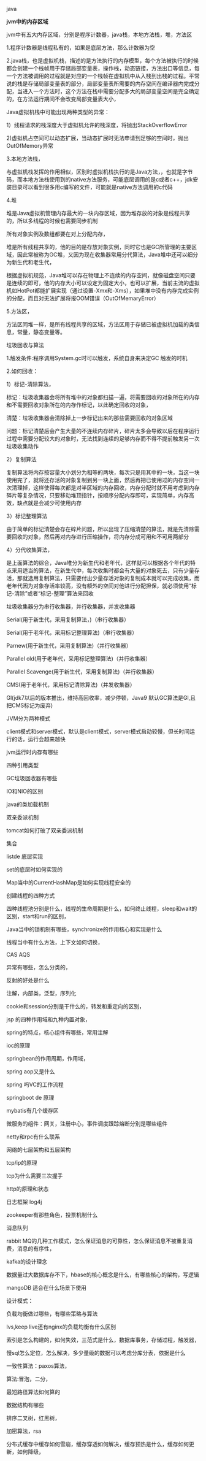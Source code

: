 java 



**jvm中的内存区域**

jvm中有五大内存区域，分别是程序计数器，java栈，本地方法栈，堆，方法区

1.程序计数器是线程私有的，如果是底层方法，那么计数器为空

2.java栈，也是虚拟机栈，描述的是方法执行的内存模型，每个方法被执行的时候都会创建一个栈帧用于存储局部变量表，操作栈，动态链接，方法出口等信息，每一个方法被调用的过程就是对应的一个栈帧在虚拟机中从入栈到出栈的过程。平常说的栈是存储局部变量表的部分，局部变量表所需要的内存空间在编译器内完成分配，当进入一个方法时，这个方法在栈中需要分配多大的局部变量空间是完全确定的，在方法运行期间不会改变局部变量表大小，

Java虚拟机栈中可能出现两种类型的异常：

1）线程请求的栈深度大于虚拟机允许的栈深度，将抛出StackOverflowError

2)虚拟机占空间可以动态扩展，当动态扩展时无法申请到足够的空间时，抛出OutOfMemory异常

3.本地方法栈，

与虚拟机栈发挥的作用相似，区别时虚拟机栈执行的是Java方法，，也就是字节码，而本地方法栈使用到的native方法服务，可能底层调用的是c或者c++，jdk安装目录可以看到很多用c编写的文件，可能就是native方法调用的c代码

4.堆

堆是Java虚拟机管理内存最大的一块内存区域，因为堆存放的对象是线程共享的，所以多线程的时候也需要同步机制

所有对象实例及数组都要在对上分配内存，

堆是所有线程共享的，他的目的是存放对象实例，同时它也是GC所管理的主要区域，因此常被称为GC堆，又因为现在收集器常用分代算法，Java堆中还可以细分为新生代和老生代，

根据虚拟机规范，Java堆可以存在物理上不连续的内存空间，就像磁盘空间只要是连续的即可，他的内存大小可以设定为固定大小，也可以扩展，当前主流的虚拟机如HotPot都能扩展实现（通过设置-Xmx和-Xms），如果堆中没有内存完成实例的分配，而且对无法扩展将报OOM错误（OutOfMemaryError）

5.方法区，

方法区同堆一样，是所有线程共享的区域，方法区用于存储已被虚拟机加载的类信息，常量，静态变量等。



垃圾回收与算法

1.触发条件:程序调用System.gc时可以触发，系统自身来决定GC 触发的时机

2.如何回收：

1）标记-清除算法，

标记：垃圾收集器会将所有堆中的对象都扫描一遍，将需要回收的对象所在的内存和不需要回收对象所在的内存作标记，以此确定回收的对象，

清楚：垃圾收集器会清除掉上一步标记出来的那些需要回收的对象区域

问题：标记清楚后会产生大量的不连续内存碎片，碎片太多会导致以后在程序运行过程中需要分配较大的对象时，无法找到连续的足够内存而不得不提前触发另一次垃圾收集动作



2）复制算法

复制算法将内存按容量大小划分为相等的两块，每次只是用其中的一块，当这一块使用完了，就将还存活的对象复制到另一块上面，然后再把已使用过的内存空间一次清理掉，这样使得每次都是对半区域的内存回收，内存分配时就不用考虑到内存碎片等复杂情况，只要移动堆顶指针，按顺序分配内存即可，实现简单，内存高效，缺点就是会减少可使用内存



3）标记整理算法

由于简单的标记清楚会存在碎片问题，所以出现了压缩清楚的算法，就是先清除需要回收的对象，然后再对内存进行压缩操作，将内存分成可用和不可用两部分

4）分代收集算法，

是上面算法的综合，Java堆分为新生代和老年代，这样就可以根据各个年代的特点采用适当的算法，在新生代中，每次收集时都会有大量的对象死去，只有少量存活，那就选用复制算法，只需要付出少量存活对象的复制成本就可以完成收集，而老年代因为对象存活率较高，没有额外的空间对他进行分配担保，就必须使用“标记-清除”或者“标记-整理”算法来回收

垃圾收集器分为串行收集器，并行收集器，并发收集器

Serial(用于新生代，采用复制算法，)（串行收集器）

Serial(用于老年代，采用标记整理算法)（串行收集器）

Parnew(用于新生代，采用复制算法)（并行收集器）

Parallel old(用于老年代，采用标记整理算法)（并行收集器）

Parallel Scavenge(用于新生代，采用复制算法)（并行收集器）

CMS(用于老年代，采用标记清除算法)（并发收集器）

Gl(jdk7以后的版本推出，维持高回收率，减少停顿，Java9 默认GC算法是Gl,且把CMS标记为废弃)

JVM分为两种模式

client模式和server模式，默认是client模式，server模式启动较慢，但长时间运行的话，运行会越来越快



jvm运行时内存有哪些

四种引用类型







































GC垃圾回收器有哪些

IO和NIO的区别

java的类加载机制

双亲委派机制

tomcat如何打破了双亲委派机制

集合

listde 底层实现

set的底层时如何实现的

Map当中的CurrentHashMap是如何实现线程安全的

创建线程的四种方式

四种线程池分别是什么，线程的生命周期是什么，如何终止线程，sleep和wait的区别，start和run的区别，

Java当中的锁机制有哪些，synchronize的作用核心和实现是什么

线程当中有什么方法，上下文如何切换，

CAS AQS

异常有哪些，怎么分类的，

反射的好处是什么

注解，内部类，泛型，序列化

cookie和session分别是干什么的，转发和重定向的区别，

jsp 的四种作用域和九种内置对象，

spring的特点，核心组件有哪些，常用注解

ioc的原理

springbean的作用周期，作用域，

spring aop又是什么

spring 吗VC的工作流程

springboot de 原理

mybatis有几个缓存区

微服务的组件：网关，注册中心，事件调度跟踪熔断分别是哪些组件

netty和rpc有什么联系

网络的七层架构和五层架构

tcp/ip的原理

tcp为什么需要三次握手

http的原理和状态

日志框架 log4j

zookeeper有那些角色，投票机制什么

消息队列 

rabbit MQ的几种工作模式，怎么保证消息的可靠性，怎么保证消息不被重复消费，消息的有序性，

kafka的设计理念

数据量过大数据库存不下，hbase的核心概念是什么，有哪些核心的架构，写逻辑

mangoDB 适合在什么场景下使用

设计模式：

负载均衡做过哪些，有哪些策略与算法

lvs,keep live还有nginx的负载均衡有什么区别

索引是怎么构建的，如何失效，三范式是什么，数据库事务，存储过程，触发器，

慢sql怎么定位，怎么解决，多少量级的数据可以考虑分库分表，依据是什么

一致性算法：paxos算法，

算法:冒泡，二分，

最短路径算法如何算的

数据结构有哪些

排序二叉树，红黑树，

加密算法，rsa

分布式缓存中缓存如何雪崩，缓存穿透如何解决，缓存预热是什么，缓存如何更新，如何降级，







